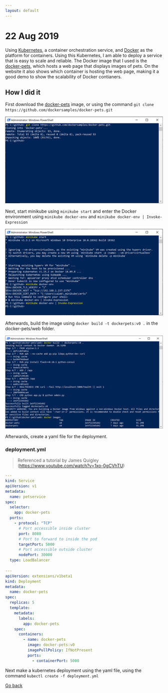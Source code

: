 ```yaml
---
layout: default
---
```

# 22 Aug 2019

Using [Kubernetes](https://kubernetes.io/), a container orchestration service, and [Docker](https://www.docker.com/) as the platform for containers. Using this Kubernetes, I am able to deploy a service that is easy to scale and reliable. The Docker image that I used is the [docker-pets](https://github.com/dockersamples/docker-pets), which hosts a web page that displays images of pets. On the website it also shows which container is hosting the web page, making it a good demo to show the scalability of Docker contianers. 

## How I did it

First download the [docker-pets](https://github.com/dockersamples/docker-pets) image, or using the command `git clone https://github.com/dockersamples/docker-pets.git`

![Executing Command](../assets/images/22082019/docker-pets-clone.PNG)

Next, start minikube using `minikube start` and enter the Docker environment using `minikube docker-env` and `minikube docker-env | Invoke-Expression`

![Executing Command](../assets/images/22082019/minikube-start.PNG)

Afterwards, build the image using `docker build -t dockerpets:v0 .` in the docker-pets/web folder.

![Executing Command](../assets/images/22082019/create-image.PNG)

Afterwards, create a yaml file for the deployment.

### deployment.yml

> Referenced a tutorial by James Quigley (https://www.youtube.com/watch?v=1xo-0gCVhTU)

```yaml
---
kind: Service
apiVersion: v1
metadata:
  name: petservice
spec:
  selector:
    app: docker-pets
  ports:
    - protocol: "TCP"
      # Port accessible inside cluster
      port: 8080
      # Port to forward to inside the pod
      targetPort: 5000
      # Port accessible outside cluster
      nodePort: 30000
  type: LoadBalancer

---
apiVersion: extensions/v1beta1
kind: Deployment
metadata:
  name: docker-pets
spec:
  replicas: 5
  template:
    metadata:
      labels:
        app: docker-pets
    spec:
      containers:
        - name: docker-pets
          image: docker-pets:v0
          imagePullPolicy: IfNotPresent
          ports:
            - containerPort: 5000
```

Next make a kubernetes deployment using the yaml file, using the command `kubectl create -f deployment.yml`

[Go back](./)
